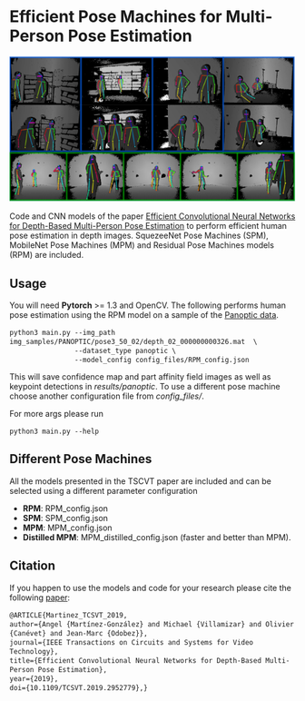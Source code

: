 # Efficient Pose Machines for Multi-Person Pose Estimation


![alt text](examples/results_plots_2.png)


Code and CNN models of the paper [Efficient Convolutional Neural Networks for Depth-Based Multi-Person Pose Estimation](https://arxiv.org/abs/1912.00711) to perform efficient human pose estimation in depth images. SquezeeNet Pose Machines (SPM), MobileNet Pose Machines (MPM) and Residual Pose Machines models (RPM) are included.


## Usage


You will need **Pytorch** >= 1.3 and OpenCV. 
The following performs human pose estimation using the RPM model on a sample of the [Panoptic data](http://domedb.perception.cs.cmu.edu/range_of_motion.html).

```
python3 main.py --img_path img_samples/PANOPTIC/pose3_50_02/depth_02_000000000326.mat  \
                --dataset_type panoptic \
                --model_config config_files/RPM_config.json
```

This will save confidence map and part affinity field images as well as keypoint detections in _results/panoptic_. To use a different pose machine choose another configuration file from _config_files/_. 

For more args please run

```
python3 main.py --help
```

## Different Pose Machines

All the models presented in the TSCVT paper are included and can be selected using a different parameter configuration

* **RPM**: RPM_config.json
* **SPM**: SPM_config.json
* **MPM**: MPM_config.json
* **Distilled MPM**: MPM_distilled_config.json (faster and better than MPM).


## Citation
If you happen to use the models and code for your research please cite the following [paper](https://arxiv.org/abs/1912.00711):
```
@ARTICLE{Martinez_TCSVT_2019,
author={Angel {Martínez-González} and Michael {Villamizar} and Olivier {Canévet} and Jean-Marc {Odobez}},
journal={IEEE Transactions on Circuits and Systems for Video Technology},
title={Efficient Convolutional Neural Networks for Depth-Based Multi-Person Pose Estimation},
year={2019},
doi={10.1109/TCSVT.2019.2952779},}
```




